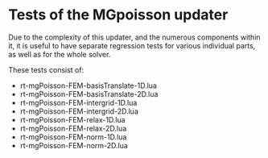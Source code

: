 # Tests of the MGpoisson updater

Due to the complexity of this updater, and the numerous components within it, it is useful to have separate regression tests for various individual parts, as well as for the whole solver.

These tests consist of:

- rt-mgPoisson-FEM-basisTranslate-1D.lua 
- rt-mgPoisson-FEM-basisTranslate-2D.lua
- rt-mgPoisson-FEM-intergrid-1D.lua
- rt-mgPoisson-FEM-intergrid-2D.lua
- rt-mgPoisson-FEM-relax-1D.lua
- rt-mgPoisson-FEM-relax-2D.lua
- rt-mgPoisson-FEM-norm-1D.lua
- rt-mgPoisson-FEM-norm-2D.lua
